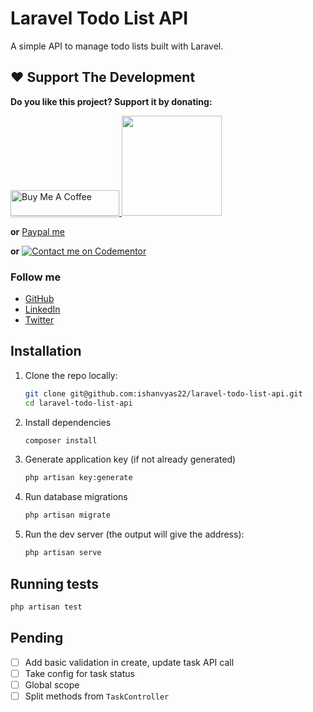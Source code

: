 # Laravel Todo List API


A simple API to manage todo lists built with Laravel.

## ❤️ Support The Development
**Do you like this project? Support it by donating:**

<a href="https://www.buymeacoffee.com/ishanvyas" target="_blank">
    <img src="https://www.buymeacoffee.com/assets/img/custom_images/purple_img.png" alt="Buy Me A Coffee" style="height: 41px !important;width: 174px !important;box-shadow: 0px 3px 2px 0px rgba(190, 190, 190, 0.5) !important;-webkit-box-shadow: 0px 3px 2px 0px rgba(190, 190, 190, 0.5) !important;" >
</a>

<a href="https://www.patreon.com/ishanvyas">
    <img src="https://c5.patreon.com/external/logo/become_a_patron_button@2x.png" width="160">
</a>

**or** [Paypal me](https://paypal.me/IshanVyas?locale.x=en_GB)

**or** [![Contact me on Codementor](https://www.codementor.io/m-badges/isvyas/get-help.svg)](https://www.codementor.io/@isvyas?refer=badge)

### Follow me
- [GitHub](https://github.com/ishanvyas22)
- [LinkedIn](https://www.linkedin.com/in/ishan-vyas-314111112)
- [Twitter](https://twitter.com/ishanvyas22)

## Installation

1. Clone the repo locally:
    ```sh
    git clone git@github.com:ishanvyas22/laravel-todo-list-api.git
    cd laravel-todo-list-api
    ```

2. Install dependencies
    ```sh
    composer install
    ```

3. Generate application key (if not already generated)
    ```sh
    php artisan key:generate
    ```

4. Run database migrations
    ```sh
    php artisan migrate
    ```

5. Run the dev server (the output will give the address):
    ```sh
    php artisan serve
    ```

## Running tests

```sh
php artisan test
```

## Pending

- [ ] Add basic validation in create, update task API call
- [ ] Take config for task status
- [ ] Global scope
- [ ] Split methods from `TaskController`
